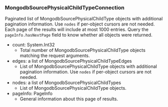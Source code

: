### MongodbSourcePhysicalChildTypeConnection
Paginated list of MongodbSourcePhysicalChildType objects with additional pagination information. Use `nodes` if per-object cursors are not needed. Each page of the results will include at most 1000 entries. Query the `pageInfo.hasNextPage` field to know whether all objects were returned.

- count: System.Int32
  - Total number of MongodbSourcePhysicalChildType objects matching the request arguments.
- edges: a list of MongodbSourcePhysicalChildTypeEdges
  - List of MongodbSourcePhysicalChildType objects with additional pagination information. Use `nodes` if per-object cursors are not needed.
- nodes: a list of MongodbSourcePhysicalChildTypes
  - List of MongodbSourcePhysicalChildType objects.
- pageInfo: PageInfo
  - General information about this page of results.
